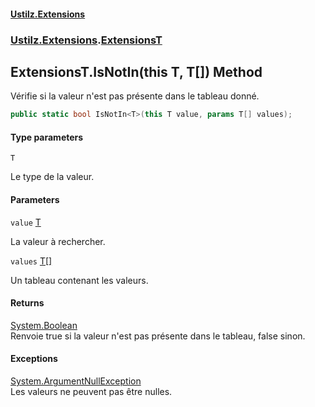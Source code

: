 #### [Ustilz.Extensions](index.md 'index')
### [Ustilz.Extensions](Ustilz.Extensions.md 'Ustilz.Extensions').[ExtensionsT](Ustilz.Extensions.ExtensionsT.md 'Ustilz.Extensions.ExtensionsT')

## ExtensionsT.IsNotIn<T>(this T, T[]) Method

Vérifie si la valeur n'est pas présente dans le tableau donné.

```csharp
public static bool IsNotIn<T>(this T value, params T[] values);
```
#### Type parameters

<a name='Ustilz.Extensions.ExtensionsT.IsNotIn_T_(thisT,T[]).T'></a>

`T`

Le type de la valeur.
#### Parameters

<a name='Ustilz.Extensions.ExtensionsT.IsNotIn_T_(thisT,T[]).value'></a>

`value` [T](Ustilz.Extensions.ExtensionsT.IsNotIn_T_(thisT,T[]).md#Ustilz.Extensions.ExtensionsT.IsNotIn_T_(thisT,T[]).T 'Ustilz.Extensions.ExtensionsT.IsNotIn<T>(this T, T[]).T')

La valeur à rechercher.

<a name='Ustilz.Extensions.ExtensionsT.IsNotIn_T_(thisT,T[]).values'></a>

`values` [T](Ustilz.Extensions.ExtensionsT.IsNotIn_T_(thisT,T[]).md#Ustilz.Extensions.ExtensionsT.IsNotIn_T_(thisT,T[]).T 'Ustilz.Extensions.ExtensionsT.IsNotIn<T>(this T, T[]).T')[[]](https://docs.microsoft.com/en-us/dotnet/api/System.Array 'System.Array')

Un tableau contenant les valeurs.

#### Returns
[System.Boolean](https://docs.microsoft.com/en-us/dotnet/api/System.Boolean 'System.Boolean')  
Renvoie true si la valeur n'est pas présente dans le tableau, false sinon.

#### Exceptions

[System.ArgumentNullException](https://docs.microsoft.com/en-us/dotnet/api/System.ArgumentNullException 'System.ArgumentNullException')  
Les valeurs ne peuvent pas être nulles.
